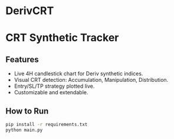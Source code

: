 # DerivCRT
# CRT Synthetic Tracker

## Features
- Live 4H candlestick chart for Deriv synthetic indices.
- Visual CRT detection: Accumulation, Manipulation, Distribution.
- Entry/SL/TP strategy plotted live.
- Customizable and extendable.

## How to Run

```bash
pip install -r requirements.txt
python main.py
